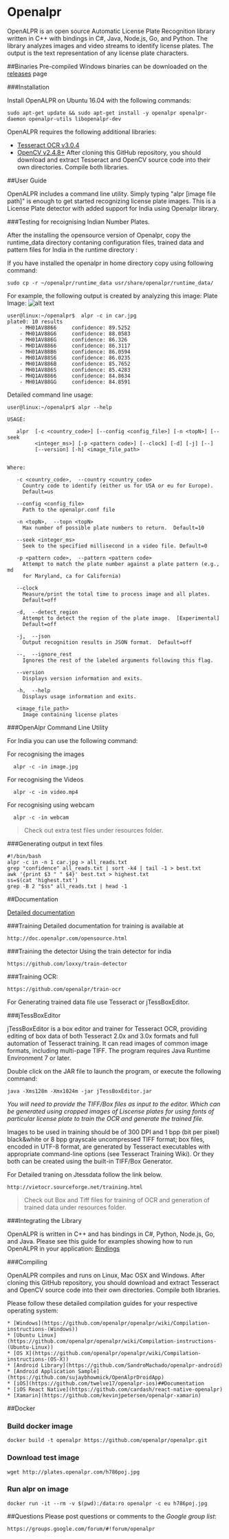 # Openalpr 

OpenALPR is an open source Automatic License Plate Recognition library written in C++ with bindings in C#, Java, Node.js, Go, and Python. The library analyzes images and video streams to identify license plates. The output is the text representation of any license plate characters.

##Binaries
Pre-compiled Windows binaries can be downloaded on the [releases](https://github.com/openalpr/openalpr/releases) page

###Installation

Install OpenALPR on Ubuntu 16.04 with the following commands:

```
sudo apt-get update && sudo apt-get install -y openalpr openalpr-daemon openalpr-utils libopenalpr-dev
```

OpenALPR requires the following additional libraries:

- [Tesseract OCR v3.0.4](https://github.com/tesseract-ocr/tesseract)
- [OpenCV v2.4.8+](http://opencv.org/)
After cloning this GitHub repository, you should download and extract Tesseract and OpenCV source code into their own directories. Compile both libraries.

##User Guide

OpenALPR includes a command line utility. Simply typing "alpr [image file path]" is enough to get started recognizing license plate images. This is a License Plate detector with added support for India using Openalpr library.

###Testing for recoignising Indian Number Plates.

After the installing the opensource version of Openalpr, copy the runtime_data directory contaning configuration files, trained data and pattern files for India in the runtime directory :

If you have installed the openalpr in home directory copy using following command:

```
sudo cp -r ~/openalpr/runtime_data usr/share/openalpr/runtime_data/ 
```

For example, the following output is created by analyzing this image: Plate Image:
![alt text](https://raw.githubusercontent.com/abhishekworkspace/openalpr_lic/master/car.jpg)

```
user@linux:~/openalpr$  alpr -c in car.jpg
plate0: 10 results
    - MH01AV8866	 confidence: 89.5252
    - MH01AV88G6	 confidence: 88.0583
    - MH01AV886G	 confidence: 86.326
    - MHD1AV8866	 confidence: 86.3117
    - MH01AV88B6	 confidence: 86.0594
    - MH01AV88S6	 confidence: 86.0235
    - MH01AV886B	 confidence: 85.7652
    - MH01AV886S	 confidence: 85.4283
    - MHQ1AV8866	 confidence: 84.8634
    - MH01AV88GG	 confidence: 84.8591
```

Detailed command line usage:

```
user@linux:~/openalpr$ alpr --help

USAGE: 

   alpr  [-c <country_code>] [--config <config_file>] [-n <topN>] [--seek
         <integer_ms>] [-p <pattern code>] [--clock] [-d] [-j] [--]
         [--version] [-h] <image_file_path>


Where: 

   -c <country_code>,  --country <country_code>
     Country code to identify (either us for USA or eu for Europe). 
     Default=us

   --config <config_file>
     Path to the openalpr.conf file

   -n <topN>,  --topn <topN>
     Max number of possible plate numbers to return.  Default=10

   --seek <integer_ms>
     Seek to the specified millisecond in a video file. Default=0

   -p <pattern code>,  --pattern <pattern code>
     Attempt to match the plate number against a plate pattern (e.g., md
     for Maryland, ca for California)

   --clock
     Measure/print the total time to process image and all plates. 
     Default=off

   -d,  --detect_region
     Attempt to detect the region of the plate image.  [Experimental] 
     Default=off

   -j,  --json
     Output recognition results in JSON format.  Default=off

   --,  --ignore_rest
     Ignores the rest of the labeled arguments following this flag.

   --version
     Displays version information and exits.

   -h,  --help
     Displays usage information and exits.

   <image_file_path>
     Image containing license plates
```

###OpenAlpr Command Line Utility

For India you can use the following command:

For recognising the images
```
  alpr -c -in image.jpg
```
For recognising the Videos
```
  alpr -c -in video.mp4
```
 For recognising using webcam
```
  alpr -c -in webcam
```

>Check out extra test files under resources folder.

###Generating output in text files

```
#!/bin/bash
alpr -c in -n 1 car.jpg > all_reads.txt
grep "confidence" all_reads.txt | sort -k4 | tail -1 > best.txt
awk '{print $3 " " $4}' best.txt > highest.txt
ss=$(cat 'highest.txt')
grep -B 2 "$ss" all_reads.txt | head -1
```

##Documentation

[Detailed documentation](doc.openalpr.com.)

###Training
Detailed documentation for training is available at
```
http://doc.openalpr.com/opensource.html
```

###Training the detector
Using the train detector for india
```
https://github.com/loxxy/train-detector
```

###Training OCR:

```
https://github.com/openalpr/train-ocr
```

For Generating trained data file use Tesseract or jTessBoxEditor.

###jTessBoxEditor

jTessBoxEditor is a box editor and trainer for Tesseract OCR, providing editing of box data of both Tesseract 2.0x and 3.0x formats and full automation of Tesseract training. It can read images of common image formats, including multi-page TIFF. The program requires Java Runtime Environment 7 or later.

Double click on the JAR file to launch the program, or execute the following command:
```
java -Xms128m -Xmx1024m -jar jTessBoxEditor.jar
```
*You will need to provide the TIFF/Box files as input to the editor. Which can be generated using cropped images of Liscense plates for using fonts of particular license plate to train the OCR and generate the trained file.* 

Images to be used in training should be of 300 DPI and 1 bpp (bit per pixel) black&white or 8 bpp grayscale uncompressed TIFF format; box files, encoded in UTF-8 format, are generated by Tesseract executables with appropriate command-line options (see Tesseract Training Wiki). Or they both can be created using the built-in TIFF/Box Generator.

For Detailed traning on Jtessdata follow the link below.
```
http://vietocr.sourceforge.net/training.html
```
>Check out Box and Tiff files for training of OCR and generation of trained data under resources folder.

###Integrating the Library

OpenALPR is written in C++ and has bindings in C#, Python, Node.js, Go, and Java. Please see this guide for examples showing how to run OpenALPR in your application: [Bindings](http://doc.openalpr.com/bindings.html)

###Compiling

OpenALPR compiles and runs on Linux, Mac OSX and Windows.
After cloning this GitHub repository, you should download and extract Tesseract and OpenCV source code into their own directories. Compile both libraries.

Please follow these detailed compilation guides for your respective operating system:
```
* [Windows](https://github.com/openalpr/openalpr/wiki/Compilation-instructions-(Windows))
* [Ubuntu Linux](https://github.com/openalpr/openalpr/wiki/Compilation-instructions-(Ubuntu-Linux))
* [OS X](https://github.com/openalpr/openalpr/wiki/Compilation-instructions-(OS-X))
* [Android Library](https://github.com/SandroMachado/openalpr-android)
* [Android Application Sample](https://github.com/sujaybhowmick/OpenAlprDroidApp)
* [iOS](https://github.com/twelve17/openalpr-ios)##Documentation
* [iOS React Native](https://github.com/cardash/react-native-openalpr)
* [Xamarin](https://github.com/kevinjpetersen/openalpr-xamarin)
```

##Docker
### Build docker image
```
docker build -t openalpr https://github.com/openalpr/openalpr.git
```
### Download test image
```
wget http://plates.openalpr.com/h786poj.jpg
```
### Run alpr on image
```
docker run -it --rm -v $(pwd):/data:ro openalpr -c eu h786poj.jpg
```

##Questions
Please post questions or comments to the *Google group list*: 
```
https://groups.google.com/forum/#!forum/openalpr
```
